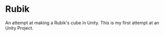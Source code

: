 # Rubik
An attempt at making a Rubik's cube in Unity.  This is my first attempt at an Unity Project.
